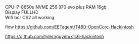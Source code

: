 CPU	i7-8650u 
NVME 256 970 evo plus 
RAM	16gb  
Display	FULLHD   
Wifi bcr CS2 
all working 

flow
https://github.com/EETagent/T480-OpenCore-Hackintosh

https://github.com/tylernguyen/x1c6-hackintosh
